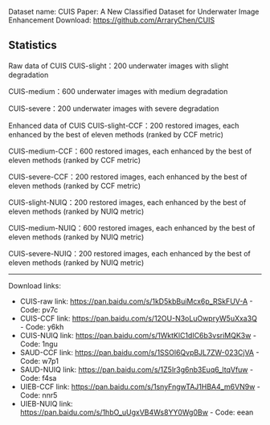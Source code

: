 Dataset name: CUIS
Paper: A New Classified Dataset for Underwater Image Enhancement
Download: https://github.com/ArraryChen/CUIS


Statistics
-----------
Raw data of CUIS
CUIS-slight：200 underwater images with slight degradation

CUIS-medium：600 underwater images with medium degradation

CUIS-severe：200 underwater images with severe degradation

Enhanced data of CUIS
CUIS-slight-CCF：200 restored images, each enhanced by the best of eleven methods (ranked by CCF metric)

CUIS-medium-CCF：600 restored images, each enhanced by the best of eleven methods (ranked by CCF metric)

CUIS-severe-CCF：200 restored images, each enhanced by the best of eleven methods (ranked by CCF metric)

CUIS-slight-NUIQ：200 restored images, each enhanced by the best of eleven methods (ranked by NUIQ metric)

CUIS-medium-NUIQ：600 restored images, each enhanced by the best of eleven methods (ranked by NUIQ metric)

CUIS-severe-NUIQ：200 restored images, each enhanced by the best of eleven methods (ranked by NUIQ metric)

--------------------------
Download links:

  - CUIS-raw link: https://pan.baidu.com/s/1kD5kbBuiMcx6p_RSkFUV-A - Code: pv7c
  - CUIS-CCF link: https://pan.baidu.com/s/12OU-N3oLuOwpryW5uXxa3Q - Code: y6kh
  - CUIS-NUIQ link: https://pan.baidu.com/s/1WktKlC1dIC6b3vsriMQK3w - Code: 1ngu
  - SAUD-CCF link: https://pan.baidu.com/s/1SSOl6QvpBJL7ZW-023CjVA - Code: w7p1
  - SAUD-NUIQ link: https://pan.baidu.com/s/1Z5lr3g6nb3Euq6_ltqVfuw - Code: f4sa
  - UIEB-CCF link: https://pan.baidu.com/s/1snyFngwTAJ1HBA4_m6VN9w - Code: nnr5
  - UIEB-NUIQ link: https://pan.baidu.com/s/1hbO_uUgxVB4Ws8YY0Wg0Bw - Code: eean
